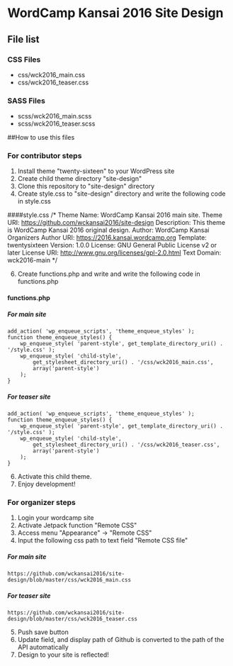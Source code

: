 # WordCamp Kansai 2016 Site Design

## File list

### CSS Files
* css/wck2016_main.css
* css/wck2016_teaser.css

### SASS Files
* scss/wck2016_main.scss
* scss/wck2016_teaser.scss

##How to use this files
### For contributor steps
1. Install theme "twenty-sixteen" to your WordPress site
2. Create child theme directory "site-design"
3. Clone this repository to "site-design" directory
4. Create style.css to "site-design" directory and write the following code in style.css

####style.css
    /*
     Theme Name:   WordCamp Kansai 2016 main site.
     Theme URI:    https://github.com/wckansai2016/site-design
     Description:  This theme is WordCamp Kansai 2016 original design.
     Author:       WordCamp Kansai Organizers
     Author URI:   https://2016.kansai.wordcamp.org
     Template:     twentysixteen
     Version:      1.0.0
     License:      GNU General Public License v2 or later
     License URI:  http://www.gnu.org/licenses/gpl-2.0.html
     Text Domain:  wck2016-main
    */

6. Create functions.php and write and write the following code in functions.php

#### functions.php
##### For main site
    add_action( 'wp_enqueue_scripts', 'theme_enqueue_styles' );
    function theme_enqueue_styles() {
        wp_enqueue_style( 'parent-style', get_template_directory_uri() . '/style.css' );
        wp_enqueue_style( 'child-style',
            get_stylesheet_directory_uri() . '/css/wck2016_main.css',
            array('parent-style')
        );
    }

##### For teaser site
    add_action( 'wp_enqueue_scripts', 'theme_enqueue_styles' );
    function theme_enqueue_styles() {
        wp_enqueue_style( 'parent-style', get_template_directory_uri() . '/style.css' );
        wp_enqueue_style( 'child-style',
            get_stylesheet_directory_uri() . '/css/wck2016_teaser.css',
            array('parent-style')
        );
    }

6. Activate this child theme.
7. Enjoy development!

### For organizer steps
1. Login your wordcamp site
2. Activate Jetpack function "Remote CSS"
3. Access menu "Appearance" -> "Remote CSS"
4. Input the following css path to text field "Remote CSS file"

##### For main site
    https://github.com/wckansai2016/site-design/blob/master/css/wck2016_main.css

##### For teaser site
    https://github.com/wckansai2016/site-design/blob/master/css/wck2016_teaser.css

5. Push save button
6. Update field, and display path of Github is converted to the path of the API automatically
7. Design to your site is reflected!
